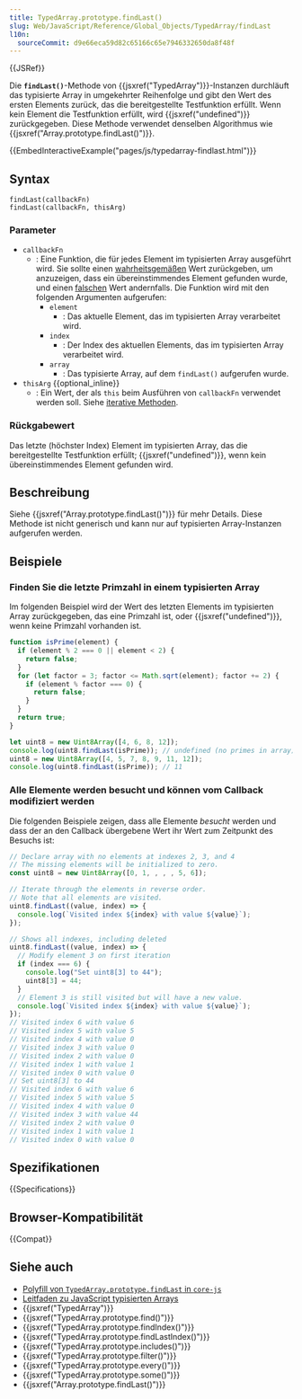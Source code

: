 ```yaml
---
title: TypedArray.prototype.findLast()
slug: Web/JavaScript/Reference/Global_Objects/TypedArray/findLast
l10n:
  sourceCommit: d9e66eca59d82c65166c65e7946332650da8f48f
---
```


{{JSRef}}

Die **`findLast()`**-Methode von {{jsxref("TypedArray")}}-Instanzen durchläuft das typisierte Array in umgekehrter Reihenfolge und gibt den Wert des ersten Elements zurück, das die bereitgestellte Testfunktion erfüllt. Wenn kein Element die Testfunktion erfüllt, wird {{jsxref("undefined")}} zurückgegeben. Diese Methode verwendet denselben Algorithmus wie {{jsxref("Array.prototype.findLast()")}}.

{{EmbedInteractiveExample("pages/js/typedarray-findlast.html")}}

## Syntax

```js-nolint
findLast(callbackFn)
findLast(callbackFn, thisArg)
```

### Parameter

- `callbackFn`
  - : Eine Funktion, die für jedes Element im typisierten Array ausgeführt wird. Sie sollte einen [wahrheitsgemäßen](/de/docs/Glossary/Truthy) Wert zurückgeben, um anzuzeigen, dass ein übereinstimmendes Element gefunden wurde, und einen [falschen](/de/docs/Glossary/Falsy) Wert andernfalls. Die Funktion wird mit den folgenden Argumenten aufgerufen:
    - `element`
      - : Das aktuelle Element, das im typisierten Array verarbeitet wird.
    - `index`
      - : Der Index des aktuellen Elements, das im typisierten Array verarbeitet wird.
    - `array`
      - : Das typisierte Array, auf dem `findLast()` aufgerufen wurde.
- `thisArg` {{optional_inline}}
  - : Ein Wert, der als `this` beim Ausführen von `callbackFn` verwendet werden soll. Siehe [iterative Methoden](/de/docs/Web/JavaScript/Reference/Global_Objects/Array#iterative_methods).

### Rückgabewert

Das letzte (höchster Index) Element im typisierten Array, das die bereitgestellte Testfunktion erfüllt; {{jsxref("undefined")}}, wenn kein übereinstimmendes Element gefunden wird.

## Beschreibung

Siehe {{jsxref("Array.prototype.findLast()")}} für mehr Details. Diese Methode ist nicht generisch und kann nur auf typisierten Array-Instanzen aufgerufen werden.

## Beispiele

### Finden Sie die letzte Primzahl in einem typisierten Array

Im folgenden Beispiel wird der Wert des letzten Elements im typisierten Array zurückgegeben, das eine Primzahl ist, oder {{jsxref("undefined")}}, wenn keine Primzahl vorhanden ist.

```js
function isPrime(element) {
  if (element % 2 === 0 || element < 2) {
    return false;
  }
  for (let factor = 3; factor <= Math.sqrt(element); factor += 2) {
    if (element % factor === 0) {
      return false;
    }
  }
  return true;
}

let uint8 = new Uint8Array([4, 6, 8, 12]);
console.log(uint8.findLast(isPrime)); // undefined (no primes in array)
uint8 = new Uint8Array([4, 5, 7, 8, 9, 11, 12]);
console.log(uint8.findLast(isPrime)); // 11
```

### Alle Elemente werden besucht und können vom Callback modifiziert werden

Die folgenden Beispiele zeigen, dass alle Elemente _besucht_ werden und dass der an den Callback übergebene Wert ihr Wert zum Zeitpunkt des Besuchs ist:

```js
// Declare array with no elements at indexes 2, 3, and 4
// The missing elements will be initialized to zero.
const uint8 = new Uint8Array([0, 1, , , , 5, 6]);

// Iterate through the elements in reverse order.
// Note that all elements are visited.
uint8.findLast((value, index) => {
  console.log(`Visited index ${index} with value ${value}`);
});

// Shows all indexes, including deleted
uint8.findLast((value, index) => {
  // Modify element 3 on first iteration
  if (index === 6) {
    console.log("Set uint8[3] to 44");
    uint8[3] = 44;
  }
  // Element 3 is still visited but will have a new value.
  console.log(`Visited index ${index} with value ${value}`);
});
// Visited index 6 with value 6
// Visited index 5 with value 5
// Visited index 4 with value 0
// Visited index 3 with value 0
// Visited index 2 with value 0
// Visited index 1 with value 1
// Visited index 0 with value 0
// Set uint8[3] to 44
// Visited index 6 with value 6
// Visited index 5 with value 5
// Visited index 4 with value 0
// Visited index 3 with value 44
// Visited index 2 with value 0
// Visited index 1 with value 1
// Visited index 0 with value 0
```

## Spezifikationen

{{Specifications}}

## Browser-Kompatibilität

{{Compat}}

## Siehe auch

- [Polyfill von `TypedArray.prototype.findLast` in `core-js`](https://github.com/zloirock/core-js#array-find-from-last)
- [Leitfaden zu JavaScript typisierten Arrays](/de/docs/Web/JavaScript/Guide/Typed_arrays)
- {{jsxref("TypedArray")}}
- {{jsxref("TypedArray.prototype.find()")}}
- {{jsxref("TypedArray.prototype.findIndex()")}}
- {{jsxref("TypedArray.prototype.findLastIndex()")}}
- {{jsxref("TypedArray.prototype.includes()")}}
- {{jsxref("TypedArray.prototype.filter()")}}
- {{jsxref("TypedArray.prototype.every()")}}
- {{jsxref("TypedArray.prototype.some()")}}
- {{jsxref("Array.prototype.findLast()")}}
